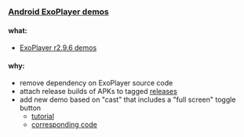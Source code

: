 ### [Android ExoPlayer demos](https://github.com/warren-bank/Android-ExoPlayer-demos)

#### what:

* [ExoPlayer r2.9.6 demos](https://github.com/google/ExoPlayer/tree/r2.9.6/demos)

#### why:

* remove dependency on ExoPlayer source code
* attach release builds of APKs to tagged [releases](https://github.com/warren-bank/Android-ExoPlayer-demos/releases)
* add new demo based on "cast" that includes a "full screen" toggle button
  * [tutorial](https://geoffledak.com/blog/2017/09/11/how-to-add-a-fullscreen-toggle-button-to-exoplayer-in-android/)
  * [corresponding code](https://github.com/GeoffLedak/ExoplayerFullscreen)
